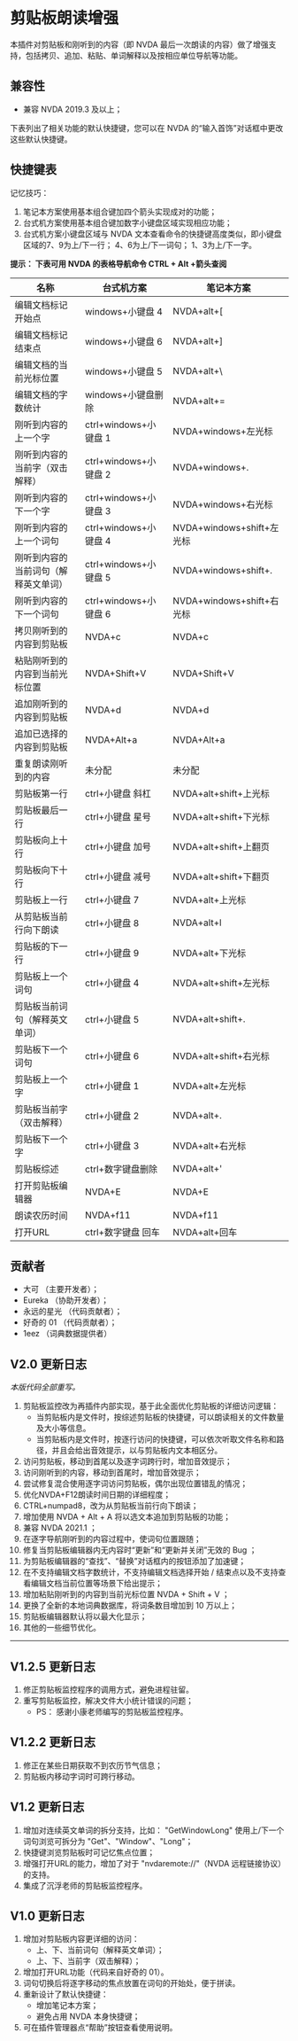 # 剪贴板朗读增强

本插件对剪贴板和刚听到的内容（即 NVDA 最后一次朗读的内容）做了增强支持，包括拷贝、追加、粘贴、单词解释以及按相应单位导航等功能。

## 兼容性
- 兼容 NVDA 2019.3 及以上；

下表列出了相关功能的默认快捷键，您可以在 NVDA 的“输入首饰”对话框中更改这些默认快捷键。

## 快捷键表

记忆技巧：

1. 笔记本方案使用基本组合键加四个箭头实现成对的功能；
2. 台式机方案使用基本组合键加数字小键盘区域实现相应功能；
3. 台式机方案小键盘区域与 NVDA 文本查看命令的快捷键高度类似，即小键盘区域的7、9为上/下一行； 4、6为上/下一词句； 1、3为上/下一字。

**提示： 下表可用 NVDA 的表格导航命令 CTRL + Alt +箭头查阅**

| 名称 | 台式机方案 | 笔记本方案 |
| --- | --- | --- |
| 编辑文档标记开始点 | windows+小键盘 4 | NVDA+alt+[ |
| 编辑文档标记结束点 | windows+小键盘 6 | NVDA+alt+] |
| 编辑文档的当前光标位置 | windows+小键盘 5 | NVDA+alt+\ |
| 编辑文档的字数统计 | windows+小键盘删除 | NVDA+alt+= |
| 刚听到内容的上一个字 | ctrl+windows+小键盘 1 | NVDA+windows+左光标 |
| 刚听到内容的当前字（双击解释） | ctrl+windows+小键盘 2 | NVDA+windows+. |
| 刚听到内容的下一个字 | ctrl+windows+小键盘 3 | NVDA+windows+右光标 |
| 刚听到内容的上一个词句 | ctrl+windows+小键盘 4 | NVDA+windows+shift+左光标 |
| 刚听到内容的当前词句（解释英文单词） | ctrl+windows+小键盘 5 | NVDA+windows+shift+. |
| 刚听到内容的下一个词句 | ctrl+windows+小键盘 6 | NVDA+windows+shift+右光标 |
| 拷贝刚听到的内容到剪贴板 | NVDA+c | NVDA+c |
| 粘贴刚听到的内容到当前光标位置 | NVDA+Shift+V | NVDA+Shift+V |
| 追加刚听到的内容到剪贴板 | NVDA+d | NVDA+d |
| 追加已选择的内容到剪贴板 | NVDA+Alt+a | NVDA+Alt+a |
| 重复朗读刚听到的内容 | 未分配 | 未分配 |
| 剪贴板第一行 | ctrl+小键盘 斜杠 | NVDA+alt+shift+上光标 |
| 剪贴板最后一行 | ctrl+小键盘 星号 | NVDA+alt+shift+下光标 |
| 剪贴板向上十行 | ctrl+小键盘 加号 | NVDA+alt+shift+上翻页 |
| 剪贴板向下十行 | ctrl+小键盘 减号 | NVDA+alt+shift+下翻页 |
| 剪贴板上一行 | ctrl+小键盘 7 | NVDA+alt+上光标 |
| 从剪贴板当前行向下朗读 | ctrl+小键盘 8 | NVDA+alt+l |
| 剪贴板的下一行 | ctrl+小键盘 9 | NVDA+alt+下光标 |
| 剪贴板上一个词句 | ctrl+小键盘 4 | NVDA+alt+shift+左光标 |
| 剪贴板当前词句（解释英文单词） | ctrl+小键盘 5 | NVDA+alt+shift+. |
| 剪贴板下一个词句 | ctrl+小键盘 6 | NVDA+alt+shift+右光标 |
| 剪贴板上一个字 | ctrl+小键盘 1 | NVDA+alt+左光标 |
| 剪贴板当前字（双击解释） | ctrl+小键盘 2 | NVDA+alt+. |
| 剪贴板下一个字 | ctrl+小键盘 3 | NVDA+alt+右光标 |
| 剪贴板综述 | ctrl+数字键盘删除 | NVDA+alt+' |
| 打开剪贴板编辑器 | NVDA+E | NVDA+E |
| 朗读农历时间 | NVDA+f11 | NVDA+f11 |
| 打开URL | ctrl+数字键盘 回车 | NVDA+alt+回车 |

## 贡献者
- 大可 （主要开发者）；
- Eureka （协助开发者）；
- 永远的星光 （代码贡献者）；
- 好奇的 01 （代码贡献者）；
- 1eez （词典数据提供者）

## V2.0 更新日志
*本版代码全部重写。*

1. 剪贴板监控改为再插件内部实现，基于此全面优化剪贴板的详细访问逻辑：
    - 当剪贴板内是文件时，按综述剪贴板的快捷键，可以朗读相关的文件数量及大小等信息。
    - 当剪贴板内是文件时，按逐行访问的快捷键，可以依次听取文件名称和路径，并且会给出音效提示，以与剪贴板内文本相区分。
2. 访问剪贴板，移动到首尾以及逐字词跨行时，增加音效提示；
3. 访问刚听到的内容，移动到首尾时，增加音效提示；
4. 尝试修复混合使用逐字词访问剪贴板，偶尔出现位置错乱的情况；
5. 优化NVDA+F12朗读时间日期的详细程度；
6. CTRL+numpad8，改为从剪贴板当前行向下朗读；
7. 增加使用 NVDA + Alt + A 将以选文本追加到剪贴板的功能；
8. 兼容 NVDA 2021.1 ；
9. 在逐字导航刚听到的内容过程中，使词句位置跟随；
10. 修复当剪贴板编辑器内无内容时“更新”和“更新并关闭”无效的 Bug ；
11. 为剪贴板编辑器的“查找”、“替换”对话框内的按钮添加了加速键；
12. 在不支持编辑文档字数统计，不支持编辑文档选择开始 / 结束点以及不支持查看编辑文档当前位置等场景下给出提示；
13. 增加粘贴刚听到的内容到当前光标位置 NVDA + Shift + V ；
14. 更换了全新的本地词典数据库，将词条数目增加到 10 万以上；
15. 剪贴板编辑器默认将以最大化显示；
16. 其他的一些细节优化。

---

## V1.2.5 更新日志
1. 修正剪贴板监控程序的调用方式，避免进程驻留。
2. 重写剪贴板监控，解决文件大小统计错误的问题；
    - PS： 感谢小康老师编写的剪贴板监控程序。

## V1.2.2 更新日志
1. 修正在某些日期获取不到农历节气信息；
2. 剪贴板内移动字词时可跨行移动。

## V1.2 更新日志
1. 增加对连续英文单词的拆分支持，比如： "GetWindowLong" 使用上/下一个词句浏览可拆分为 "Get"、"Window"、"Long"；
2. 快捷键浏览剪贴板时可记忆焦点位置；
3. 增强打开URL的能力，增加了对于 "nvdaremote://"（NVDA 远程链接协议）的支持。
4. 集成了沉浮老师的剪贴板监控程序。

## V1.0 更新日志
1. 增加对剪贴板内容更详细的访问：
    - 上、下、当前词句（解释英文单词）；
    - 上、下、当前字（双击解释）；
2. 增加打开URL功能（代码来自好奇的 01）。
3. 词句切换后将逐字移动的焦点放置在词句的开始处，便于拼读。
4. 重新设计了默认快捷键：
    - 增加笔记本方案；
    - 避免占用 NVDA 本身快捷键；
5. 可在插件管理器点“帮助”按钮查看使用说明。
